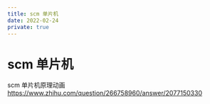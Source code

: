 ```yaml
---
title: scm 单片机
date: 2022-02-24
private: true
---
```

# scm 单片机
scm 单片机原理动画
https://www.zhihu.com/question/266758960/answer/2077150330